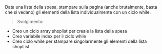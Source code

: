 Data una lista della spesa, stampare sulla pagina (anche brutalmente, basta che si vedano) gli elementi della lista individualmente con un ciclo while.

> Svolgimento:

- Creo un ciclo array shoplist per creale la lista della spesa
- Creo variabile index per il ciclo while
- Creo ciclo while per stampare singolarmente gli elementi della lista shopList